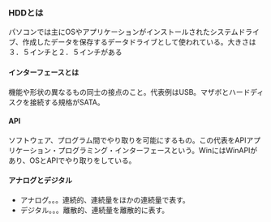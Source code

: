 ### HDDとは
パソコンでは主にOSやアプリケーションがインストールされたシステムドライブ、作成したデータを保存するデータドライブとして使われている。大きさは３．５インチと２．５インチがある
#### インターフェースとは
機能や形状の異なるもの同士の接点のこと。代表例はUSB。マザボとハードディスクを接続する規格がSATA。
#### API
ソフトウェア、プログラム間でやり取りを可能にするもの。この代表をAPIアプリケーション・プログラミング・インターフェースという。WinにはWinAPIがあり、OSとAPIでやり取りをしている。
#### アナログとデジタル
* アナログ。。。連続的、連続量をほかの連続量で表す。
* デジタル。。。離散的、連続量を離散的に表す。
